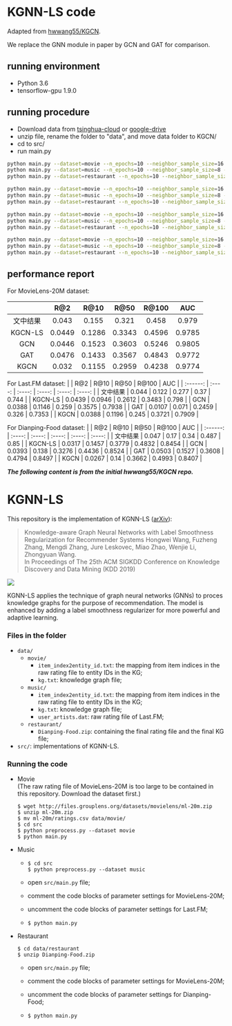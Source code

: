 # KGNN-LS code
Adapted from [hwwang55/KGCN](https://github.com/hwwang55/KGNN-LS).

We replace the GNN module in paper by GCN and GAT for comparison.

## running environment

* Python 3.6
* tensorflow-gpu 1.9.0

## running procedure

* Download data from [tsinghua-cloud](https://cloud.tsinghua.edu.cn/d/02a5659200d34348aae8/) or [google-drive](https://drive.google.com/file/d/1bLw_8Ndd4SxLu4SrGLsVmMmhr8d9Bpdc/view?usp=sharing)
* unzip file, rename the folder to "data", and move data folder to KGCN/
* cd to src/
* run main.py

```bash
python main.py --dataset=movie --n_epochs=10 --neighbor_sample_size=16 --dim=32 --n_iter=2 --batch_size=65536 --l2_weight=1e-7 --ls_weight=1.0 --lr=2e-2 --model=kgnn_ls
python main.py --dataset=music --n_epochs=10 --neighbor_sample_size=8 --dim=16 --n_iter=1 --batch_size=128 --l2_weight=1e-4 --ls_weight=0.1 --lr=5e-4 --model=kgnn_ls 
python main.py --dataset=restaurant --n_epochs=10 --neighbor_sample_size=4 --dim=8 --n_iter=2 --batch_size=65536 --l2_weight=1e-7 --ls_weight=0.5 --lr=2e-2 --model=kgnn_ls

python main.py --dataset=movie --n_epochs=10 --neighbor_sample_size=16 --dim=32 --n_iter=2 --batch_size=65536 --l2_weight=1e-7 --ls_weight=1.0 --lr=2e-2 --model=kgcn
python main.py --dataset=music --n_epochs=10 --neighbor_sample_size=8 --dim=16 --n_iter=1 --batch_size=128 --l2_weight=1e-4 --ls_weight=0.1 --lr=5e-4 --model=kgcn 
python main.py --dataset=restaurant --n_epochs=10 --neighbor_sample_size=4 --dim=8 --n_iter=2 --batch_size=65536 --l2_weight=1e-7 --ls_weight=0.5 --lr=2e-2 --model=kgcn

python main.py --dataset=movie --n_epochs=10 --neighbor_sample_size=16 --dim=32 --n_iter=1 --batch_size=65536 --l2_weight=1e-7 --ls_weight=1.0 --lr=2e-2 --model=gcn
python main.py --dataset=music --n_epochs=10 --neighbor_sample_size=8 --dim=16 --n_iter=1 --batch_size=128 --l2_weight=1e-4 --ls_weight=0.1 --lr=5e-4 --model=gcn
python main.py --dataset=restaurant --n_epochs=10 --neighbor_sample_size=4 --dim=8 --n_iter=2 --batch_size=65536 --l2_weight=1e-7 --ls_weight=0.5 --lr=2e-2 --model=gcn

python main.py --dataset=movie --n_epochs=10 --neighbor_sample_size=16 --dim=32 --n_iter=1 --batch_size=65536 --l2_weight=1e-7 --ls_weight=1.0 --lr=2e-2 --model=gat
python main.py --dataset=music --n_epochs=10 --neighbor_sample_size=8 --dim=16 --n_iter=1 --batch_size=128 --l2_weight=1e-6 --ls_weight=0.1 --lr=5e-4 --model=gat
python main.py --dataset=restaurant --n_epochs=10 --neighbor_sample_size=4 --dim=8 --n_iter=2 --batch_size=65536 --l2_weight=1e-7 --ls_weight=0.5 --lr=2e-2 --model=gat

```

## performance report

For MovieLens-20M dataset: 

|          |  R@2   |  R@10  |  R@50  | R@100  |  AUC   |
| :------: | :----: | :----: | :----: | :----: | :----: |
| 文中结果 | 0.043  | 0.155  | 0.321  | 0.458  | 0.979  |
| KGCN-LS  | 0.0449 | 0.1286 | 0.3343 | 0.4596 | 0.9785 |
|   GCN    | 0.0446 | 0.1523 | 0.3603 | 0.5246 | 0.9805 |
|   GAT    | 0.0476 | 0.1433 | 0.3567 | 0.4843 | 0.9772 |
|   KGCN   | 0.032  | 0.1155 | 0.2959 | 0.4238 | 0.9774 |

For Last.FM dataset:
|          |  R@2   |  R@10  |  R@50  | R@100  |  AUC   |
| :------: | :----: | :----: | :----: | :----: | :----: |
| 文中结果 | 0.044  | 0.122  | 0.277  |  0.37  | 0.744  |
| KGCN-LS  | 0.0439 | 0.0946 | 0.2612 | 0.3483 | 0.798  |
|   GCN    | 0.0388 | 0.1146 | 0.259  | 0.3575 | 0.7938 |
|   GAT    | 0.0107 | 0.071  | 0.2459 | 0.326  | 0.7353 |
|   KGCN   | 0.0388 | 0.1196 | 0.245  | 0.3721 | 0.7909 |

For Dianping-Food dataset:
|          |  R@2   |  R@10  |  R@50  | R@100  |  AUC   |
| :------: | :----: | :----: | :----: | :----: | :----: |
| 文中结果 | 0.047  |  0.17  |  0.34  | 0.487  |  0.85  |
| KGCN-LS  | 0.0317 | 0.1457 | 0.3779 | 0.4832 | 0.8454 |
|   GCN    | 0.0393 | 0.138  | 0.3276 | 0.4436 | 0.8524 |
|   GAT    | 0.0503 | 0.1527 | 0.3608 | 0.4794 | 0.8497 |
|   KGCN   | 0.0267 |  0.14  | 0.3662 | 0.4993 | 0.8407 |

***The following content is from the initial hwwang55/KGCN repo.***
# KGNN-LS

This repository is the implementation of KGNN-LS ([arXiv](http://arxiv.org/abs/1905.04413)):

> Knowledge-aware Graph Neural Networks with Label Smoothness Regularization for Recommender Systems
Hongwei Wang, Fuzheng Zhang, Mengdi Zhang, Jure Leskovec, Miao Zhao, Wenjie Li, Zhongyuan Wang.  
In Proceedings of The 25th ACM SIGKDD Conference on Knowledge Discovery and Data Mining (KDD 2019)

![](https://github.com/hwwang55/KGNN-LS/blob/master/framework.png)

KGNN-LS applies the technique of graph neural networks (GNNs) to proces knowledge graphs for the purpose of recommendation.
The model is enhanced by adding a label smoothness regularizer for more powerful and adaptive learning.


### Files in the folder

- `data/`
  - `movie/`
    - `item_index2entity_id.txt`: the mapping from item indices in the raw rating file to entity IDs in the KG;
    - `kg.txt`: knowledge graph file;
  - `music/`
    - `item_index2entity_id.txt`: the mapping from item indices in the raw rating file to entity IDs in the KG;
    - `kg.txt`: knowledge graph file;
    - `user_artists.dat`: raw rating file of Last.FM;
  - `restaurant/`
    - `Dianping-Food.zip`: containing the final rating file and the final KG file;
- `src/`: implementations of KGNN-LS.




### Running the code
- Movie  
  (The raw rating file of MovieLens-20M is too large to be contained in this repository.
  Download the dataset first.)
  ```
  $ wget http://files.grouplens.org/datasets/movielens/ml-20m.zip
  $ unzip ml-20m.zip
  $ mv ml-20m/ratings.csv data/movie/
  $ cd src
  $ python preprocess.py --dataset movie
  $ python main.py
  ```
- Music
  - ```
    $ cd src
    $ python preprocess.py --dataset music
    ```
  - open `src/main.py` file;
    
  - comment the code blocks of parameter settings for MovieLens-20M;
    
  - uncomment the code blocks of parameter settings for Last.FM;
    
  - ```
    $ python main.py
    ```
- Restaurant  
  ```
  $ cd data/restaurant
  $ unzip Dianping-Food.zip
  ```
  - open `src/main.py` file;
    
  - comment the code blocks of parameter settings for MovieLens-20M;
    
  - uncomment the code blocks of parameter settings for Dianping-Food;
    
  - ```
    $ python main.py
    ```

